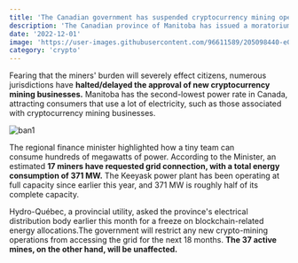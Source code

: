 ```yaml
---
title: 'The Canadian government has suspended cryptocurrency mining operations for 18 months'
description: 'The Canadian province of Manitoba has issued a moratorium on new cryptocurrency mining operations for the next 18 months due to worries that such activities may overwhelm the local grid'
date: '2022-12-01'
image: 'https://user-images.githubusercontent.com/96611589/205098440-e00a24d7-ed06-47d2-847d-e1ac6f941eda.jpg'
category: 'crypto'
---
```


Fearing that the miners' burden will severely effect citizens, numerous jurisdictions have __halted/delayed the approval of new cryptocurrency mining businesses.__ Manitoba has the second-lowest power rate in Canada, attracting consumers that use a lot of electricity, such as those associated with cryptocurrency mining businesses.


![ban1](https://user-images.githubusercontent.com/96611589/205097539-67871511-072d-4138-951a-395de62a6526.png)


The regional finance minister highlighted how a tiny team can consume hundreds of megawatts of power. According to the Minister, an estimated __17 miners have requested grid connection, with a total energy consumption of 371 MW.__ The Keeyask power plant has been operating at full capacity since earlier this year, and 371 MW is roughly half of its complete capacity.


Hydro-Québec, a provincial utility, asked the province's electrical distribution body earlier this month for a freeze on blockchain-related energy allocations.The government will restrict any new crypto-mining operations from accessing the grid for the next 18 months. __The 37 active mines, on the other hand, will be unaffected.__
